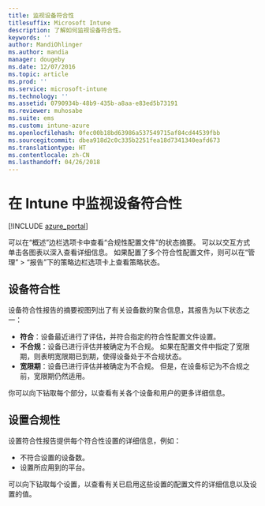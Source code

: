 ```yaml
---
title: 监视设备符合性
titlesuffix: Microsoft Intune
description: 了解如何监视设备符合性。
keywords: ''
author: MandiOhlinger
ms.author: mandia
manager: dougeby
ms.date: 12/07/2016
ms.topic: article
ms.prod: ''
ms.service: microsoft-intune
ms.technology: ''
ms.assetid: 0790934b-48b9-435b-a8aa-e83ed5b73191
ms.reviewer: muhosabe
ms.suite: ems
ms.custom: intune-azure
ms.openlocfilehash: 0fec00b18bd63986a537549715af84cd44539fbb
ms.sourcegitcommit: dbea918d2c0c335b2251fea18d7341340eafd673
ms.translationtype: HT
ms.contentlocale: zh-CN
ms.lasthandoff: 04/26/2018
---
```

# <a name="monitor-device-compliance-in-intune"></a>在 Intune 中监视设备符合性

[!INCLUDE [azure_portal](./includes/azure_portal.md)]

可以在“概述”边栏选项卡中查看“合规性配置文件”的状态摘要。
可以以交互方式单击各图表以深入查看详细信息。 如果配置了多个符合性配置文件，则可以在“管理” > “报告”下的策略边栏选项卡上查看策略状态。

##  <a name="device-compliance"></a>设备符合性

设备符合性报告的摘要视图列出了有关设备数的聚合信息，其报告为以下状态之一：

- **符合**：设备最近进行了评估，并符合指定的符合性配置文件设置。
- **不合规**：设备已进行评估并被确定为不合规。  如果在配置文件中指定了宽限期，则表明宽限期已到期，使得设备处于不合规状态。
- **宽限期**：设备已进行评估并被确定为不合规。 但是，在设备标记为不合规之前，宽限期仍然适用。

你可以向下钻取每个部分，以查看有关各个设备和用户的更多详细信息。

## <a name="setting-compliance"></a>设置合规性

设置符合性报告提供每个符合性设置的详细信息，例如：

- 不符合设置的设备数。
- 设置所应用到的平台。

可以向下钻取每个设置，以查看有关已启用这些设置的配置文件的详细信息以及设置的值。
